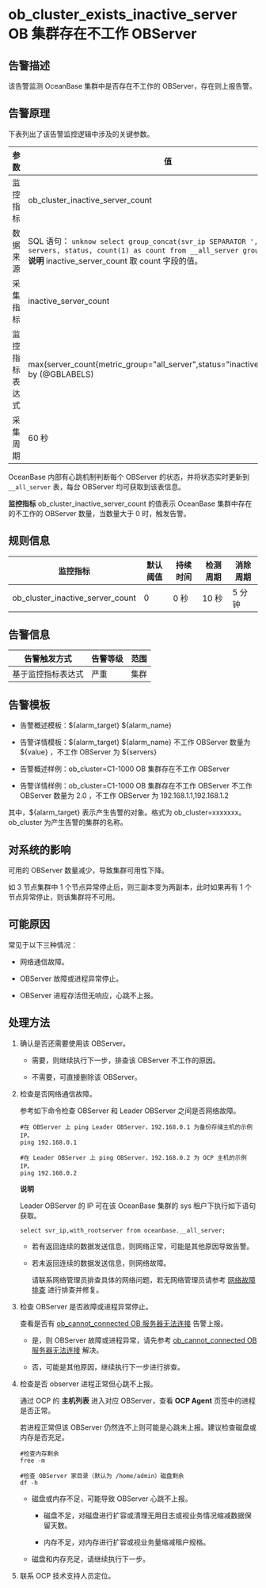 ob_cluster_exists_inactive_server OB 集群存在不工作 OBServer
==========================================================================



**告警描述**
-----------------------------

该告警监测 OceanBase 集群中是否存在不工作的 OBServer，存在则上报告警。

告警原理
-------------------------

下表列出了该告警监控逻辑中涉及的关键参数。


|   参数    |                                                                                                                       值                                                                                                                       |
|---------|-----------------------------------------------------------------------------------------------------------------------------------------------------------------------------------------------------------------------------------------------|
| 监控指标    | ob_cluster_inactive_server_count                                                                                                                                                                                                              |
| 数据来源    | SQL 语句： ```unknow select group_concat(svr_ip SEPARATOR ',') as servers, status, count(1) as count from __all_server group by status; ```  **说明**  inactive_server_count 取 count 字段的值。 |
| 采集指标    | inactive_server_count                                                                                                                                                                                                                         |
| 监控指标表达式 | max(server_count{metric_group="all_server",status="inactive",@LABELS}) by (@GBLABELS)                                                                                                                                                         |
| 采集周期    | 60 秒                                                                                                                                                                                                                                          |



OceanBase 内部有心跳机制判断每个 OBServer 的状态，并将状态实时更新到 `__all_server` 表，每台 OBServer 均可获取到该表信息。

**监控指标** ob_cluster_inactive_server_count 的值表示 OceanBase 集群中存在的不工作的 OBServer 数量，当数量大于 0 时，触发告警。

**规则信息**
-----------------------------



|               监控指标               | 默认阈值 | 持续时间 | 检测周期 | 消除周期 |
|----------------------------------|------|------|------|------|
| ob_cluster_inactive_server_count | 0    | 0 秒  | 10 秒 | 5 分钟 |



**告警信息**
-----------------------------



|  告警触发方式   | 告警等级 | 范围 |
|-----------|------|----|
| 基于监控指标表达式 | 严重   | 集群 |



**告警模板**
-----------------------------

* 告警概述模板：${alarm_target} ${alarm_name}



* 告警详情模板：${alarm_target} ${alarm_name} 不工作 OBServer 数量为 ${value} ，不工作 OBServer 为 ${servers}



* 告警概述样例：ob_cluster=C1-1000 OB 集群存在不工作 OBServer



* 告警详情样例：ob_cluster=C1-1000 OB 集群存在不工作 OBServer 不工作 OBServer 数量为 2.0 ，不工作 OBServer 为 192.168.1.1,192.168.1.2






其中，${alarm_target} 表示产生告警的对象。格式为 ob_cluster=xxxxxxx。ob_cluster 为产生告警的集群的名称。

**对系统的影响**
-------------------------------

可用的 OBServer 数量减少，导致集群可用性下降。

如 3 节点集群中 1 个节点异常停止后，则三副本变为两副本，此时如果再有 1 个节点异常停止，则该集群将不可用。

**可能原因**
-----------------------------

常见于以下三种情况：

* 网络通信故障。



* OBServer 故障或进程异常停止。



* OBServer 进程存活但无响应，心跳不上报。






**处理方法**
-----------------------------

1. 确认是否还需要使用该 OBServer。

   * 需要，则继续执行下一步，排查该 OBServer 不工作的原因。



   * 不需要，可直接删除该 OBServer。






2. 检查是否网络通信故障。

   参考如下命令检查 OBServer 和 Leader OBServer 之间是否网络故障。

   ```unknow
   #在 OBServer 上 ping Leader OBServer，192.168.0.1 为备份存储主机的示例 IP。
   ping 192.168.0.1

   #在 Leader OBServer 上 ping OBServer，192.168.0.2 为 OCP 主机的示例 IP。
   ping 192.168.0.2
   ```


   **说明**



   Leader OBServer 的 IP 可在该 OceanBase 集群的 sys 租户下执行如下语句获取。

   ```unknow
   select svr_ip,with_rootserver from oceanbase.__all_server;
   ```


   * 若有返回连续的数据发送信息，则网络正常，可能是其他原因导致告警。



   * 若未返回连续的数据发送信息，则网络故障。

     请联系网络管理员排查具体的网络问题，若无网络管理员请参考 [网络故障排查](../4.alarm-appendix/6.network-troubleshooting.md) 进行排查并修复。





3. 检查 OBServer 是否故障或进程异常停止。

   查看是否有 [ob_cannot_connected OB 服务器无法连接](../2.ob-alert/1.ob_cannot_connected-observer-cannot-be-connected.md) 告警上报。
   * 是，则 OBServer 故障或进程异常，请先参考 [ob_cannot_connected OB 服务器无法连接](../2.ob-alert/1.ob_cannot_connected-observer-cannot-be-connected.md) 解决。



   * 否，可能是其他原因，继续执行下一步进行排查。






4. 检查是否 observer 进程正常但心跳不上报。

   通过 OCP 的 **主机列表** 进入对应 OBServer，查看 **OCP Agent** 页签中的进程是否正常。

   若进程正常但该 OBServer 仍然连不上则可能是心跳未上报。建议检查磁盘或内存是否充足。

   ```unknow
   #检查内存剩余
   free -m

   #检查 OBServer 家目录（默认为 /home/admin）磁盘剩余
   df -h
   ```


   * 磁盘或内存不足，可能导致 OBServer 心跳不上报。

     * 磁盘不足，对磁盘进行扩容或清理无用日志或视业务情况缩减数据保留天数。



     * 内存不足，对内存进行扩容或视业务量缩减租户规格。






   * 磁盘和内存充足，请继续执行下一步。






5. 联系 OCP 技术支持人员定位。
